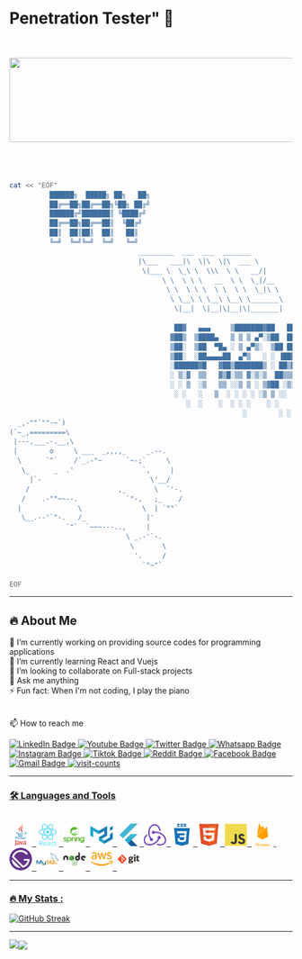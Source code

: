 # Penetration Tester" 👋
<br>
<br>
<div id="header" align="justify">
  <img src="https://media.giphy.com/media/eUdtR10ZsxlFC/giphy.gif" width="1000" height="150"/>
</div>
<br>
<br>

```bash

cat << "EOF"
          ██████╗  █████╗ ██╗   ██╗
          ██╔══██╗██╔══██╗╚██╗ ██╔╝
          ██████╔╝███████║ ╚████╔╝ 
          ██╔══██╗██╔══██║  ╚██╔╝  
          ██║  ██║██║  ██║   ██║   
          ╚═╝  ╚═╝╚═╝  ╚═╝   ╚═╝ 
                                _________  ___  ___  _______      
                                |\___   ___|\  \|\  \|\  ___ \     
                                 \|___ \  \_\ \  \\\  \ \   __/|    
                                      \ \  \ \ \   __  \ \  \_|/__  
                                       \ \  \ \ \  \ \  \ \  \_|\ \ 
                                        \ \__\ \ \__\ \__\ \_______\
                                         \|__|  \|__|\|__|\|_______|                                                                        

                                         ██▓   ▄▄▄     ▒███████▓██   ██▓    ██░ ██ ▄▄▄      ▄████▄  ██ ▄█▓█████ ██▀███  
                                        ▓██▒  ▒████▄   ▒ ▒ ▒ ▄▀░▒██  ██▒   ▓██░ ██▒████▄   ▒██▀ ▀█  ██▄█▒▓█   ▀▓██ ▒ ██▒
                                        ▒██░  ▒██  ▀█▄ ░ ▒ ▄▀▒░  ▒██ ██░   ▒██▀▀██▒██  ▀█▄ ▒▓█    ▄▓███▄░▒███  ▓██ ░▄█ ▒
                                        ▒██░  ░██▄▄▄▄██  ▄▀▒   ░ ░ ▐██▓░   ░▓█ ░██░██▄▄▄▄██▒▓▓▄ ▄██▓██ █▄▒▓█  ▄▒██▀▀█▄  
                                        ░██████▓█   ▓██▒███████▒ ░ ██▒▓░   ░▓█▒░██▓▓█   ▓██▒ ▓███▀ ▒██▒ █░▒████░██▓ ▒██▒
                                        ░ ▒░▓  ▒▒   ▓▒█░▒▒ ▓░▒░▒  ██▒▒▒     ▒ ░░▒░▒▒▒   ▓▒█░ ░▒ ▒  ▒ ▒▒ ▓░░ ▒░ ░ ▒▓ ░▒▓░
                                        ░ ░ ▒  ░▒   ▒▒ ░░▒ ▒ ░ ▒▓██ ░▒░     ▒ ░▒░ ░ ▒   ▒▒ ░ ░  ▒  ░ ░▒ ▒░░ ░  ░ ░▒ ░ ▒░
                                         ░ ░   ░   ▒  ░ ░ ░ ░ ░▒ ▒ ░░      ░  ░░ ░ ░   ▒  ░       ░ ░░ ░   ░    ░░   ░ 
                                            ░  ░    ░  ░ ░ ░    ░ ░         ░  ░  ░     ░  ░ ░     ░  ░     ░  ░  ░     
                                                          ░        ░ ░                        ░                                                                                               
  _,-""`""-~`)
(`~_,=========\
 |---,___.-.__,\
 |        o     \ ___  _,,,,_     _.--.
  \      `^`    /`_.-"~      `~-;`     \
   \_      _  .'                 `,     |
     |`-                           \'__/ 
    /                      ,_       \  `'-. 
   /    .-""~~--.            `"-,   ;_    /
  |              \               \  | `""`
   \__.--'`"-.   /_               |'
              `"`  `~~~---..,     |
                             \ _.-'`-.
                              \       \
                               '.     /
                                 `"~"`

EOF
```

---

## :fire: About Me<br>
 🔭 I’m currently working on providing source codes for programming applications<br>
 🌱 I’m currently learning React and Vuejs<br>
 👯 I’m looking to collaborate on Full-stack projects<br>
 💬 Ask me anything<br>
 ⚡ Fun fact: When I'm not coding, I play the piano<br>
<br>
<br>
 📫 How to reach me
<div id="badges">
  <a href="https://www.linkedin.com/in/raymondnesiama/">
    <img src="https://img.shields.io/badge/LinkedIn-blue?style=for-the-badge&logo=linkedin&logoColor=white" alt="LinkedIn Badge"/>
  </a>
  <a href="https://www.youtube.com/channel/UCX6kZg4Q3zT-8CUuX3U6HPA">
    <img src="https://img.shields.io/badge/YouTube-red?style=for-the-badge&logo=youtube&logoColor=white" alt="Youtube Badge"/>
  </a>
  <a href="https://twitter.com/ride_gray">
    <img src="https://img.shields.io/badge/Twitter-blue?style=for-the-badge&logo=twitter&logoColor=white" alt="Twitter Badge"/>
  </a>
  <a href="https://web.whatsapp.com/">
    <img src="https://img.shields.io/badge/whatsapp-green?style=for-the-badge&logo=whatsapp&logoColor=white" alt="Whatsapp Badge"/>
  <a href="https://www.instagram.com/">
    <img src="https://img.shields.io/badge/instagram-purple?style=for-the-badge&logo=instagram&logoColor=white" alt="Instagram Badge"/>
  <a href="your-tiktok-URL">
    <img src="https://img.shields.io/badge/tiktok-black?style=for-the-badge&logo=tiktok&logoColor=white" alt="Tiktok Badge"/>
  <a href="your-reddit-URL">
    <img src="https://img.shields.io/badge/reddit-red?style=for-the-badge&logo=reddit&logoColor=white" alt="Reddit Badge"/>
  <a href="your-facebook-URL">
    <img src="https://img.shields.io/badge/facebook-blue?style=for-the-badge&logo=facebook&logoColor=white" alt="Facebook Badge"/>
  <a href="https://mail.google.com/mail/u/0/?tab=rm#inbox?compose=new">
    <img src="https://img.shields.io/badge/gmail-red?style=for-the-badge&logo=gmail&logoColor=white" alt="Gmail Badge"/>
    <img src="https://komarev.com/ghpvc/?username=your-github-username&style=flat-square&color=blue" alt="visit-counts"/>
</div>
    
---

### :hammer_and_wrench: Languages and Tools
<br>
<div>
  <img src="https://github.com/devicons/devicon/blob/master/icons/java/java-original-wordmark.svg" title="Java" alt="Java" width="40" height="40"/>&nbsp;
  <img src="https://github.com/devicons/devicon/blob/master/icons/react/react-original-wordmark.svg" title="React" alt="React" width="40" height="40"/>&nbsp;
  <img src="https://github.com/devicons/devicon/blob/master/icons/spring/spring-original-wordmark.svg" title="Spring" alt="Spring" width="40" height="40"/>&nbsp;
  <img src="https://github.com/devicons/devicon/blob/master/icons/materialui/materialui-original.svg" title="Material UI" alt="Material UI" width="40" height="40"/>&nbsp;
  <img src="https://github.com/devicons/devicon/blob/master/icons/flutter/flutter-original.svg" title="Flutter" alt="Flutter" width="40" height="40"/>&nbsp;
  <img src="https://github.com/devicons/devicon/blob/master/icons/redux/redux-original.svg" title="Redux" alt="Redux " width="40" height="40"/>&nbsp;
  <img src="https://github.com/devicons/devicon/blob/master/icons/css3/css3-plain-wordmark.svg"  title="CSS3" alt="CSS" width="40" height="40"/>&nbsp;
  <img src="https://github.com/devicons/devicon/blob/master/icons/html5/html5-original.svg" title="HTML5" alt="HTML" width="40" height="40"/>&nbsp;
  <img src="https://github.com/devicons/devicon/blob/master/icons/javascript/javascript-original.svg" title="JavaScript" alt="JavaScript" width="40" height="40"/>&nbsp;
  <img src="https://github.com/devicons/devicon/blob/master/icons/firebase/firebase-plain-wordmark.svg" title="Firebase" alt="Firebase" width="40" height="40"/>&nbsp;
  <img src="https://github.com/devicons/devicon/blob/master/icons/gatsby/gatsby-original.svg" title="Gatsby"  alt="Gatsby" width="40" height="40"/>&nbsp;
  <img src="https://github.com/devicons/devicon/blob/master/icons/mysql/mysql-original-wordmark.svg" title="MySQL"  alt="MySQL" width="40" height="40"/>&nbsp;
  <img src="https://github.com/devicons/devicon/blob/master/icons/nodejs/nodejs-original-wordmark.svg" title="NodeJS" alt="NodeJS" width="40" height="40"/>&nbsp;
  <img src="https://github.com/devicons/devicon/blob/master/icons/amazonwebservices/amazonwebservices-plain-wordmark.svg" title="AWS" alt="AWS" width="40" height="40"/>&nbsp;
  <img src="https://github.com/devicons/devicon/blob/master/icons/git/git-original-wordmark.svg" title="Git" **alt="Git" width="40" height="40"/>
</div>

    
---

### :fire: My Stats :
[![GitHub Streak](https://streak-stats.demolab.com/?user=raymondnes)](https://git.io/streak-stats)

---
   
    
<img align="left" style="display: inline; height: 165px" src="https://github-readme-stats.vercel.app/api/top-langs/?username=raymondnes&layout=compact&theme=vision-friendly-dark" />

<img align="center" style="display: inline; height: 165px" src="https://github-readme-stats.vercel.app/api?username=raymondnes&count_private=true&show_icons=true&theme=radical&hide_rank=false" />


